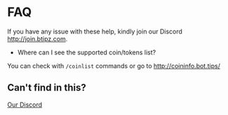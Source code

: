# FAQ

If you have any issue with these help, kindly join our Discord <http://join.btipz.com>.

* Where can I see the supported coin/tokens list?

You can check with `/coinlist` commands or go to <http://coininfo.bot.tips/>

## Can't find in this?

[Our Discord](http://join.btipz.com)

